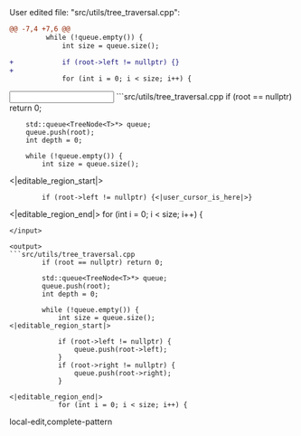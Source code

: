 <events>
User edited file: "src/utils/tree_traversal.cpp":

```diff
@@ -7,4 +7,6 @@
         while (!queue.empty()) {
             int size = queue.size();

+            if (root->left != nullptr) {}
+
             for (int i = 0; i < size; i++) {
```
</events>

<input>
```src/utils/tree_traversal.cpp
        if (root == nullptr) return 0;

        std::queue<TreeNode<T>*> queue;
        queue.push(root);
        int depth = 0;

        while (!queue.empty()) {
            int size = queue.size();
<|editable_region_start|>

            if (root->left != nullptr) {<|user_cursor_is_here|>}

<|editable_region_end|>
            for (int i = 0; i < size; i++) {
```
</input>

<output>
```src/utils/tree_traversal.cpp
        if (root == nullptr) return 0;

        std::queue<TreeNode<T>*> queue;
        queue.push(root);
        int depth = 0;

        while (!queue.empty()) {
            int size = queue.size();
<|editable_region_start|>

            if (root->left != nullptr) {
                queue.push(root->left);
            }
            if (root->right != nullptr) {
                queue.push(root->right);
            }

<|editable_region_end|>
            for (int i = 0; i < size; i++) {
```
</output>

<labels>
local-edit,complete-pattern
</labels>
